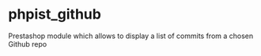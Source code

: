 # phpist_github
Prestashop module which allows to display a list of commits from a chosen Github repo

